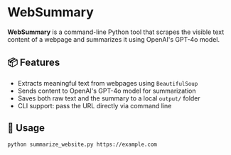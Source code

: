 # WebSummary

**WebSummary** is a command-line Python tool that scrapes the visible text content of a webpage and summarizes it using OpenAI's GPT-4o model.

## 📦 Features

- Extracts meaningful text from webpages using `BeautifulSoup`
- Sends content to OpenAI's GPT-4o model for summarization
- Saves both raw text and the summary to a local `output/` folder
- CLI support: pass the URL directly via command line

## 🚀 Usage

```bash
python summarize_website.py https://example.com

